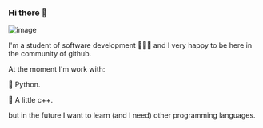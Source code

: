 ### Hi there 👋

![image](https://user-images.githubusercontent.com/69158247/115067470-fb2df500-9ebe-11eb-978b-bce8fb62bac1.png)

I'm a student of software development 👨🏼‍🎓 and I very happy to be here in the community of github.

At the moment I'm work with:
  
🔵 Python.

🔵 A little c++.

but in the future I want to learn (and I need) other programming languages.
